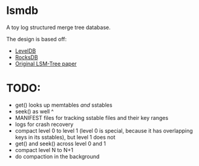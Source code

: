 # lsmdb
A toy log structured merge tree database.

The design is based off:
- [LevelDB](https://github.com/google/leveldb/blob/main/doc/impl.md)
- [RocksDB](https://artem.krylysov.com/blog/2023/04/19/how-rocksdb-works/)
- [Original LSM-Tree paper](http://paperhub.s3.amazonaws.com/18e91eb4db2114a06ea614f0384f2784.pdf)

# TODO:
- get() looks up memtables *and* sstables
- seek() as well ^
- MANIFEST files for tracking sstable files and their key ranges
- logs for crash recovery
- compact level 0 to level 1 (level 0 is special, because it has overlapping keys
  in its sstables), but level 1 does not
- get() and seek() across level 0 and 1
- compact level N to N+1
- do compaction in the background
